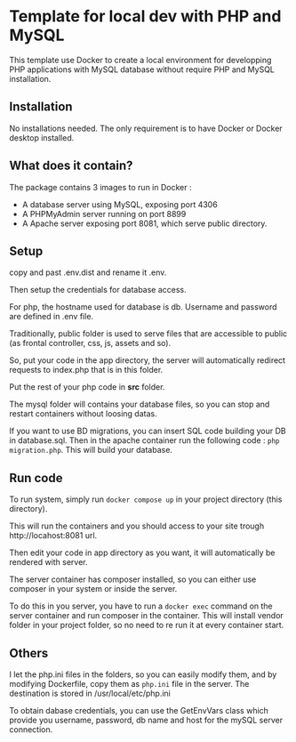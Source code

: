 # Template for local dev with PHP and MySQL

This template use Docker to create a local environment for developping PHP applications with MySQL database without require PHP and MySQL installation.

## Installation
No installations needed. The only requirement is to have Docker or Docker desktop installed.

## What does it contain?

The package contains 3 images to run in Docker : 

* A database server using MySQL, exposing port 4306
* A PHPMyAdmin server running on port 8899
* A Apache server exposing port 8081, which serve public directory.

## Setup

copy and past .env.dist and rename it .env.

Then setup the credentials for database access.

For php, the hostname  used for database is db. Username and password are defined in .env file.

Traditionally, public folder is used to serve files that are accessible to public (as frontal controller, css, js, assets and so).

So, put your code in the app directory, the server will automatically redirect requests to index.php that is in this folder.

Put the rest of your php code in **src** folder.

The mysql folder will contains your database files, so you can stop and restart containers without loosing datas.

If you want to use BD migrations, you can insert SQL code building your DB in database.sql. Then in the apache container run the following code : ```php migration.php```. This will build your database.

## Run code

To run system, simply run `docker compose up` in your project directory (this directory).

This will run the containers and you should access to your site trough http://locahost:8081 url.

Then edit your code in app directory as you want, it will automatically be rendered with server.

The server container has composer installed, so you can either use composer in your system or inside the server.

To do this in you server, you have to run a `docker exec` command on the server container and run composer in the container. This will install vendor folder in your project folder, so no need to re run it at every container start.

## Others

I let the php.ini files in the folders, so you can easily modify them, and by modifying Dockerfile, copy them as `php.ini` file in the server. The destination is stored in /usr/local/etc/php.ini

To obtain dabase credentials, you can use the GetEnvVars class which provide you username, password, db name and host for the mySQL server connection.